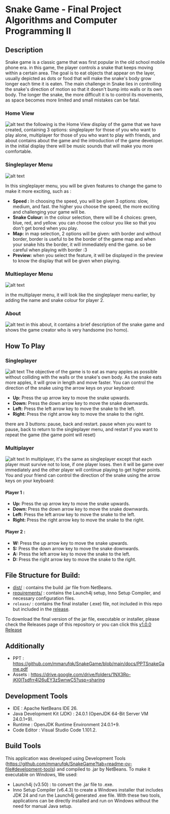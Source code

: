 # Snake Game - Final Project Algorithms and Computer Programming II

## Description
Snake game is a classic game that was first popular in the old school mobile phone era. in this game, the player controls a snake that keeps moving within a certain area. The goal is to eat objects that appear on the layer, usually depicted as dots or food that will make the snake's body grow longer each time it is eaten. The main challenge in Snake lies in controlling the snake's direction of motion so that it doesn't bump into walls or its own body. The longer the snake, the more difficult it is to control its movements, as space becomes more limited and small mistakes can be fatal.

### Home View
![alt text](https://github.com/mmarufqk/SnakeGame/blob/main/docs/MainMenu.png)
the following is the Home View display of the game that we have created, containing 3 options: singleplayer for those of you who want to play alone, multiplayer for those of you who want to play with friends, and about contains about the game and the introduction of the game developer. in the initial display there will be music sounds that will make you more comfortable.

### Singleplayer Menu
![alt text](https://github.com/mmarufqk/SnakeGame/blob/main/docs/SingleplayerMenu.png)

In this singleplayer menu, you will be given features to change the game to make it more exciting, such as :
* **Speed :** In choosing the speed, you will be given 3 options: slow, medium, and fast. the higher you choose the speed, the more exciting and challenging your game will be.
* **Snake Colour:** in the colour selection, there will be 4 choices: green, blue, red, and yellow. you can choose the colour you like so that you don't get bored when you play.
* **Map:** in map selection, 2 options will be given: with border and without border, border is useful to be the border of the game map and when your snake hits the border, it will immediately end the game. so be careful when playing with border :3
* **Preview:** when you select the feature, it will be displayed in the preview to know the display that will be given when playing.

### Multieplayer Menu
![alt text](https://github.com/mmarufqk/SnakeGame/blob/main/docs/MultiplayerMenu.png)

in the multiplayer menu, it will look like the singleplayer menu earlier, by adding the name and snake colour for player 2.

### About
![alt text](https://github.com/mmarufqk/SnakeGame/blob/main/docs/About.png)
in this about, it contains a brief description of the snake game and shows the game creator who is very handsome (no homo).

## How To Play

### Singleplayer
![alt text](https://github.com/mmarufqk/SnakeGame/blob/main/docs/Singleplayer.png)
The objective of the game is to eat as many apples as possible without colliding with the walls or the snake's own body. As the snake eats more apples, it will grow in length and move faster.
You can control the direction of the snake using the arrow keys on your keyboard:

* **Up:** Press the up arrow key to move the snake upwards.
* **Down:** Press the down arrow key to move the snake downwards.
* **Left:** Press the left arrow key to move the snake to the left.
* **Right:** Press the right arrow key to move the snake to the right.

there are 3 buttons: pause, back and restart.
pause when you want to pause, back to return to the singleplayer menu, and restart if you want to repeat the game (the game point will reset)

### Multiplayer
![alt text](https://github.com/mmarufqk/SnakeGame/blob/main/docs/Multiplayer.png)
In multiplayer, it's the same as singleplayer except that each player must survive not to lose, if one player loses. then it will be game over immediately and the other player will continue playing to get higher points.
You and your friend can control the direction of the snake using the arrow keys on your keyboard:

#### Player 1 :
* **Up:** Press the up arrow key to move the snake upwards.
* **Down:** Press the down arrow key to move the snake downwards.
* **Left:** Press the left arrow key to move the snake to the left.
* **Right:** Press the right arrow key to move the snake to the right.
  
#### Player 2 :
* **W:** Press the up arrow key to move the snake upwards.
* **S:** Press the down arrow key to move the snake downwards.
* **A:** Press the left arrow key to move the snake to the left.
* **D:** Press the right arrow key to move the snake to the right.

## File Structure for Build:
* [dist/](https://github.com/mmarufqk/SnakeGame/tree/main/dist) : contains the build .jar file from NetBeans.
* [requirements/](https://github.com/mmarufqk/SnakeGame/tree/main/requirements) : contains the Launch4j setup, Inno Setup Compiler, and necessary configuration files.
* `release/` : contains the final installer (.exe) file, not included in this repo but included in the [release](https://github.com/mmarufqk/SnakeGame/releases/tag/v1.0.0).

To download the final version of the jar file, executable or installer, please check the Releases page of this repository or you can click this [v1.0.0 Release](https://github.com/mmarufqk/SnakeGame/releases/tag/v1.0.0)


## Additionally
* PPT : https://github.com/mmarufqk/SnakeGame/blob/main/docs/PPTSnakeGame.pdf
* Assets : https://drive.google.com/drive/folders/1NX3Rp-jKI0lTsdfrr4I26uEY3zSwnwC5?usp=sharing

## Development Tools
* IDE : Apache NetBeans IDE 26.
* Java Development Kit (JDK) : 24.0.1 (OpenJDK 64-Bit Server VM 24.0.1+9).
* Runtime : OpenJDK Runtime Environment 24.0.1+9.
* Code Editor : Visual Studio Code 1.101.2.

## Build Tools
This application was developed using Development Tools (https://github.com/mmarufqk/SnakeGame?tab=readme-ov-file#development-tools) and compiled to .jar by NetBeans. To make it executable on Windows, We used:
* Launch4j (v3.50) : to convert the .jar file to .exe.
* Inno Setup Compiler (v6.4.3) to create a Windows installer that includes JDK 24 and run the Launch4j generated .exe file.
With these two tools, applications can be directly installed and run on Windows without the need for manual Java setup.

